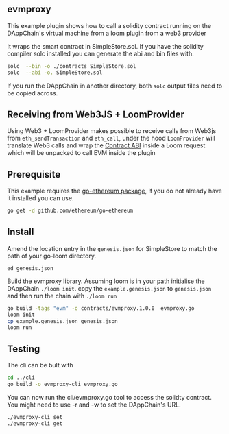 ## evmproxy

This example plugin shows how to call a solidity contract running on the DAppChain's virtual machine from a loom plugin from a web3 provider

It wraps the smart contract in SimpleStore.sol. If you have the solidity compiler solc installed
you can generate the abi and bin files with.
```bash
solc  --bin -o ./contracts SimpleStore.sol
solc  --abi -o. SimpleStore.sol
```
If you run the DAppChain in another directory, both `solc` output files need to be copied across.

## Receiving from Web3JS + LoomProvider

Using Web3 + LoomProvider makes possible to receive calls from Web3js from `eth_sendTransaction` and `eth_call`, under the hood
`LoomProvider` will translate Web3 calls and wrap the [Contract ABI](https://solidity.readthedocs.io/en/develop/abi-spec.html) inside a Loom request which will be unpacked to call EVM inside the plugin

## Prerequisite
This example requires the 
[go-ethereum package](https://github.com/ethereum/go-ethereum),
if you do not already have it installed you can use.
```bash
go get -d github.com/ethereum/go-ethereum
```

## Install
Amend the location entry in the `genesis.json` for SimpleStore to match the 
path of your go-loom directory.

`ed genesis.json`

Build the evmproxy library.
Assuming loom is in your path initialise the DAppChain `./loom init`. 
copy the `example.genesis.json` to `genesis.json` and then 
run the chain with `./loom run`

```bash
go build -tags "evm" -o contracts/evmproxy.1.0.0  evmproxy.go
loom init
cp example.genesis.json genesis.json
loom run
```

## Testing
The cli can be bult with
```bash
cd ../cli
go build -o evmproxy-cli evmproxy.go
```

You can now run the cli/evmproxy.go tool to access the solidty contract.
You might need to use -r and -w to set the DAppChain's URL.
```bash
./evmproxy-cli set
./evmproxy-cli get
```

